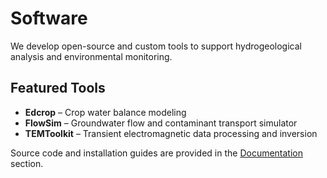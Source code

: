 # Software

We develop open-source and custom tools to support hydrogeological analysis and environmental monitoring.

## Featured Tools

- **Edcrop** – Crop water balance modeling
- **FlowSim** – Groundwater flow and contaminant transport simulator
- **TEMToolkit** – Transient electromagnetic data processing and inversion

Source code and installation guides are provided in the [Documentation](installation.md) section.
